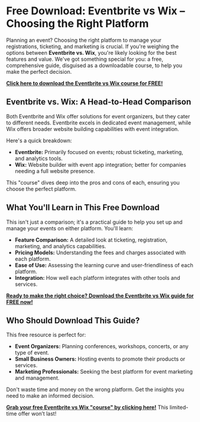 # Free Download: Eventbrite vs Wix – Choosing the Right Platform

Planning an event? Choosing the right platform to manage your registrations, ticketing, and marketing is crucial. If you're weighing the options between **Eventbrite vs. Wix**, you're likely looking for the best features and value. We've got something special for you: a free, comprehensive guide, disguised as a downloadable course, to help you make the perfect decision.

[**Click here to download the Eventbrite vs Wix course for FREE!**](https://udemywork.com/eventbrite-vs-wix)

## Eventbrite vs. Wix: A Head-to-Head Comparison

Both Eventbrite and Wix offer solutions for event organizers, but they cater to different needs. Eventbrite excels in dedicated event management, while Wix offers broader website building capabilities with event integration.

Here's a quick breakdown:

*   **Eventbrite:** Primarily focused on events; robust ticketing, marketing, and analytics tools.
*   **Wix:** Website builder with event app integration; better for companies needing a full website presence.

This "course" dives deep into the pros and cons of each, ensuring you choose the perfect platform.

## What You'll Learn in This Free Download

This isn't just a comparison; it's a practical guide to help you set up and manage your events on either platform. You'll learn:

*   **Feature Comparison:** A detailed look at ticketing, registration, marketing, and analytics capabilities.
*   **Pricing Models:** Understanding the fees and charges associated with each platform.
*   **Ease of Use:** Assessing the learning curve and user-friendliness of each platform.
*   **Integration:** How well each platform integrates with other tools and services.

[**Ready to make the right choice? Download the Eventbrite vs Wix guide for FREE now!**](https://udemywork.com/eventbrite-vs-wix)

## Who Should Download This Guide?

This free resource is perfect for:

*   **Event Organizers:** Planning conferences, workshops, concerts, or any type of event.
*   **Small Business Owners:** Hosting events to promote their products or services.
*   **Marketing Professionals:** Seeking the best platform for event marketing and management.

Don't waste time and money on the wrong platform. Get the insights you need to make an informed decision.

**[Grab your free Eventbrite vs Wix "course" by clicking here!](https://udemywork.com/eventbrite-vs-wix)** This limited-time offer won’t last!
